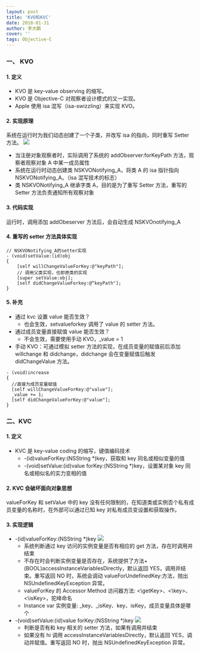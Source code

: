 ```yaml
---
layout: post
title: 'KVO和KVC'
date: 2018-01-31
author: 李大鹏
cover: ''
tags: Objective-C
---
```


### 一、 KVO

#### 1. 定义

- KVO 是 key-value observing 的缩写。
- KVO 是 Objective-C 对观察者设计模式的又一实现。
- Apple 使用 isa 混写（isa-swizzling）来实现 KVO。

#### 2. 实现原理

系统在运行时为我们动态创建了一个子类，并改写 isa 的指向，同时重写 Setter 方法。
![](http://files.pandaleo.cn/c22391152afbb9ce9ece5a5d5023d9ad.png)

- 当注册对象观察者时，实际调用了系统的 addObserver:forKeyPath 方法，观察者观察对象 A 中某一成员属性
- 系统在运行时动态创建类 NSKVONotifying_A，将类 A 的 isa 指针指向 NSKVONotifying_A。（isa 混写技术的标志）
- 类 NSKVONotifying_A 继承字类 A，目的是为了重写 Setter 方法，重写的 Setter 方法负责通知所有观察对象

#### 3. 代码实现

运行时，调用添加 addObeserver 方法后，会自动生成 NSKVOnotifying_A

#### 4. 重写的 setter 方法具体实现

```
// NSKVONotifying_A的setter实现
- (void)setValue:(id)obj
{
    [self willChangeValueForKey:@"keyPath"];
    // 调用父类实现，也即原类的实现
    [super setValue:obj];
    [self didChangeValueForkey:@“keyPath"];
}
```

#### 5. 补充

- 通过 kvc 设置 value 能否生效？
  - 也会生效，setvalueforkey 调用了 value 的 setter 方法。
- 通过成员变量直接赋值 value 能否生效？
  - 不会生效，需要使用手动 KVO，\_value = 1
- 手动 KVO：可通过模拟 setter 方法的实现，在成员变量的赋值前后添加 willchange 和 didchange，didchange 会在变量赋值后触发 didChangeValue 方法。

```
- (void)increase
{
  //直接为成员变量赋值
  [self willChangeValueForKey:@"value"];
  _value += 1;
  [self didChangeValueForKey:@"value"];
}
```

### 二、KVC

#### 1. 定义

- KVC 是 key-value coding 的缩写，键值编码技术
  - -(id)valueForKey:(NSString \*)key，获取和 key 同名或相似变量的值
  - -(void)setValue:(id)value forKey:(NSString \*)key，设置某对象 key 同名或相似名的实力变相的值

#### 2. KVC 会破坏面向对象思想

valueForKey 和 setValue 中的 key 没有任何限制的，在知道类或实例否个私有成员变量的名称时，在外部可以通过已知 key 对私有成员变设置和获取操作。

#### 3. 实现逻辑

- -(id)valueForKey:(NSString \*)key
  ![](http://files.pandaleo.cn/12ad5ab6d09b297f208e02ca49b1955a.png)
  - 系统判断通过 key 访问的实例变量是否有相应的 get 方法，存在时调用并结束
  - 不存在时会判断实例变量是否存在，系统提供了方法+(BOOL)accessInstanceVariablesDirectly，默认返回 YES，调用并结束。重写返回 NO 时，系统会调动 valueForUndefinedKey:方法，抛出 NSUndefinedKeyException 异常。
  - valueForKey 的 Accessor Method 访问器方法: <\getKey>、<\key>、<\isKey>，驼峰命名
  - Instance var 实例变量: \_key、\_isKey、key、isKey，成员变量具体是哪个
- -(void)setValue:(id)value forKey:(NSString \*)key
  ![](http://files.pandaleo.cn/8a598078c5eedbdf60f19d9eae6e6312.png)
  - 判断是否有和 key 相关的 setter 方法，如果有调用并结束
  - 如果没有 hi 调用 accessInstanceVariablesDirectly，默认返回 YES，调动并赋值。重写返回 NO 时，抛出 NSUndefinedKeyException 异常。
